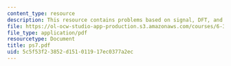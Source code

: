 ```yaml
---
content_type: resource
description: This resource contains problems based on signal, DFT, and LTI filter.
file: https://ol-ocw-studio-app-production.s3.amazonaws.com/courses/6-341-discrete-time-signal-processing-fall-2005/5c5f53f23852d151011917ec0377a2ec_ps7.pdf
file_type: application/pdf
resourcetype: Document
title: ps7.pdf
uid: 5c5f53f2-3852-d151-0119-17ec0377a2ec
---
```

